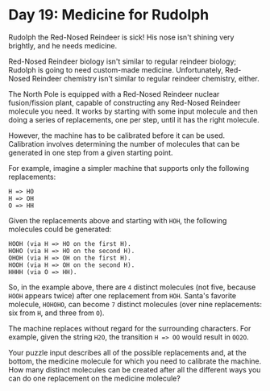 # Day 19: Medicine for Rudolph

Rudolph the Red-Nosed Reindeer is sick! His nose isn't shining very brightly,
and he needs medicine.

Red-Nosed Reindeer biology isn't similar to regular reindeer biology; Rudolph is
going to need custom-made medicine. Unfortunately, Red-Nosed Reindeer chemistry
isn't similar to regular reindeer chemistry, either.

The North Pole is equipped with a Red-Nosed Reindeer nuclear fusion/fission
plant, capable of constructing any Red-Nosed Reindeer molecule you need. It
works by starting with some input molecule and then doing a series of
replacements, one per step, until it has the right molecule.

However, the machine has to be calibrated before it can be used. Calibration
involves determining the number of molecules that can be generated in one step
from a given starting point.

For example, imagine a simpler machine that supports only the following
replacements:

```
H => HO
H => OH
O => HH
```

Given the replacements above and starting with `HOH`, the following molecules
could be generated:

```
HOOH (via H => HO on the first H).
HOHO (via H => HO on the second H).
OHOH (via H => OH on the first H).
HOOH (via H => OH on the second H).
HHHH (via O => HH).
```

So, in the example above, there are `4` distinct molecules (not five, because
`HOOH` appears twice) after one replacement from `HOH`. Santa's favorite
molecule, `HOHOHO`, can become `7` distinct molecules (over nine replacements:
six from `H`, and three from `O`).

The machine replaces without regard for the surrounding characters. For example,
given the string `H2O`, the transition `H => OO` would result in `OO2O`.

Your puzzle input describes all of the possible replacements and, at the bottom,
the medicine molecule for which you need to calibrate the machine. How many
distinct molecules can be created after all the different ways you can do one
replacement on the medicine molecule?

